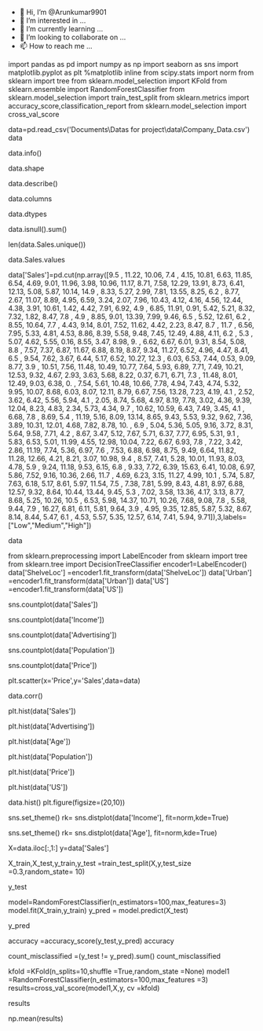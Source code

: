 - 👋 Hi, I’m @Arunkumar9901
- 👀 I’m interested in ...
- 🌱 I’m currently learning ...
- 💞️ I’m looking to collaborate on ...
- 📫 How to reach me ...

<!---
Arunkumar9901/Arunkumar9901 is a ✨ special ✨ repository because its `README.md` (this file) appears on your GitHub profile.
You can click the Preview link to take a look at your changes.
--->
import pandas as pd
import numpy as np
import seaborn as sns
import matplotlib.pyplot as plt
%matplotlib inline
from scipy.stats import norm
from sklearn import tree
from sklearn.model_selection import KFold
from sklearn.ensemble import RandomForestClassifier
from sklearn.model_selection import train_test_split
from sklearn.metrics import accuracy_score,classification_report
from sklearn.model_selection import cross_val_score

data=pd.read_csv('Documents\Datas for project\data\Company_Data.csv')
data

data.info()

data.shape

data.describe()

data.columns

data.dtypes

data.isnull().sum()

len(data.Sales.unique())

data.Sales.values

data['Sales']=pd.cut(np.array([9.5 , 11.22, 10.06,  7.4 ,  4.15, 10.81,  6.63, 11.85,  6.54,
        4.69,  9.01, 11.96,  3.98, 10.96, 11.17,  8.71,  7.58, 12.29,
       13.91,  8.73,  6.41, 12.13,  5.08,  5.87, 10.14, 14.9 ,  8.33,
        5.27,  2.99,  7.81, 13.55,  8.25,  6.2 ,  8.77,  2.67, 11.07,
        8.89,  4.95,  6.59,  3.24,  2.07,  7.96, 10.43,  4.12,  4.16,
        4.56, 12.44,  4.38,  3.91, 10.61,  1.42,  4.42,  7.91,  6.92,
        4.9 ,  6.85, 11.91,  0.91,  5.42,  5.21,  8.32,  7.32,  1.82,
        8.47,  7.8 ,  4.9 ,  8.85,  9.01, 13.39,  7.99,  9.46,  6.5 ,
        5.52, 12.61,  6.2 ,  8.55, 10.64,  7.7 ,  4.43,  9.14,  8.01,
        7.52, 11.62,  4.42,  2.23,  8.47,  8.7 , 11.7 ,  6.56,  7.95,
        5.33,  4.81,  4.53,  8.86,  8.39,  5.58,  9.48,  7.45, 12.49,
        4.88,  4.11,  6.2 ,  5.3 ,  5.07,  4.62,  5.55,  0.16,  8.55,
        3.47,  8.98,  9.  ,  6.62,  6.67,  6.01,  9.31,  8.54,  5.08,
        8.8 ,  7.57,  7.37,  6.87, 11.67,  6.88,  8.19,  8.87,  9.34,
       11.27,  6.52,  4.96,  4.47,  8.41,  6.5 ,  9.54,  7.62,  3.67,
        6.44,  5.17,  6.52, 10.27, 12.3 ,  6.03,  6.53,  7.44,  0.53,
        9.09,  8.77,  3.9 , 10.51,  7.56, 11.48, 10.49, 10.77,  7.64,
        5.93,  6.89,  7.71,  7.49, 10.21, 12.53,  9.32,  4.67,  2.93,
        3.63,  5.68,  8.22,  0.37,  6.71,  6.71,  7.3 , 11.48,  8.01,
       12.49,  9.03,  6.38,  0.  ,  7.54,  5.61, 10.48, 10.66,  7.78,
        4.94,  7.43,  4.74,  5.32,  9.95, 10.07,  8.68,  6.03,  8.07,
       12.11,  8.79,  6.67,  7.56, 13.28,  7.23,  4.19,  4.1 ,  2.52,
        3.62,  6.42,  5.56,  5.94,  4.1 ,  2.05,  8.74,  5.68,  4.97,
        8.19,  7.78,  3.02,  4.36,  9.39, 12.04,  8.23,  4.83,  2.34,
        5.73,  4.34,  9.7 , 10.62, 10.59,  6.43,  7.49,  3.45,  4.1 ,
        6.68,  7.8 ,  8.69,  5.4 , 11.19,  5.16,  8.09, 13.14,  8.65,
        9.43,  5.53,  9.32,  9.62,  7.36,  3.89, 10.31, 12.01,  4.68,
        7.82,  8.78, 10.  ,  6.9 ,  5.04,  5.36,  5.05,  9.16,  3.72,
        8.31,  5.64,  9.58,  7.71,  4.2 ,  8.67,  3.47,  5.12,  7.67,
        5.71,  6.37,  7.77,  6.95,  5.31,  9.1 ,  5.83,  6.53,  5.01,
       11.99,  4.55, 12.98, 10.04,  7.22,  6.67,  6.93,  7.8 ,  7.22,
        3.42,  2.86, 11.19,  7.74,  5.36,  6.97,  7.6 ,  7.53,  6.88,
        6.98,  8.75,  9.49,  6.64, 11.82, 11.28, 12.66,  4.21,  8.21,
        3.07, 10.98,  9.4 ,  8.57,  7.41,  5.28, 10.01, 11.93,  8.03,
        4.78,  5.9 ,  9.24, 11.18,  9.53,  6.15,  6.8 ,  9.33,  7.72,
        6.39, 15.63,  6.41, 10.08,  6.97,  5.86,  7.52,  9.16, 10.36,
        2.66, 11.7 ,  4.69,  6.23,  3.15, 11.27,  4.99, 10.1 ,  5.74,
        5.87,  7.63,  6.18,  5.17,  8.61,  5.97, 11.54,  7.5 ,  7.38,
        7.81,  5.99,  8.43,  4.81,  8.97,  6.88, 12.57,  9.32,  8.64,
       10.44, 13.44,  9.45,  5.3 ,  7.02,  3.58, 13.36,  4.17,  3.13,
        8.77,  8.68,  5.25, 10.26, 10.5 ,  6.53,  5.98, 14.37, 10.71,
       10.26,  7.68,  9.08,  7.8 ,  5.58,  9.44,  7.9 , 16.27,  6.81,
        6.11,  5.81,  9.64,  3.9 ,  4.95,  9.35, 12.85,  5.87,  5.32,
        8.67,  8.14,  8.44,  5.47,  6.1 ,  4.53,  5.57,  5.35, 12.57,
        6.14,  7.41,  5.94,  9.71]),3,labels=["Low","Medium","High"])

data

from sklearn.preprocessing import LabelEncoder
from sklearn import tree
from sklearn.tree import DecisionTreeClassifier
encoder1=LabelEncoder()
data['ShelveLoc'] =encoder1.fit_transform(data['ShelveLoc'])
data['Urban'] =encoder1.fit_transform(data['Urban'])
data['US'] =encoder1.fit_transform(data['US'])

sns.countplot(data['Sales'])

sns.countplot(data['Income'])

sns.countplot(data['Advertising'])

sns.countplot(data['Population'])

sns.countplot(data['Price'])

plt.scatter(x='Price',y='Sales',data=data)

data.corr()

plt.hist(data['Sales'])

plt.hist(data['Advertising'])

plt.hist(data['Age'])

plt.hist(data['Population'])

plt.hist(data['Price'])

plt.hist(data['US'])

data.hist()
plt.figure(figsize=(20,10))

sns.set_theme()
rk= sns.distplot(data['Income'], fit=norm,kde=True)

sns.set_theme()
rk= sns.distplot(data['Age'], fit=norm,kde=True)

X=data.iloc[:,1:]
y=data['Sales']

X_train,X_test,y_train,y_test =train_test_split(X,y,test_size =0.3,random_state= 10)

y_test

model=RandomForestClassifier(n_estimators=100,max_features=3)
model.fit(X_train,y_train)
y_pred = model.predict(X_test)

y_pred

accuracy =accuracy_score(y_test,y_pred)
accuracy

count_misclassified =(y_test != y_pred).sum()
count_misclassified

kfold =KFold(n_splits=10,shuffle =True,random_state =None)
model1 =RandomForestClassifier(n_estimators=100,max_features =3)
results=cross_val_score(model1,X,y, cv =kfold)

results

np.mean(results)























